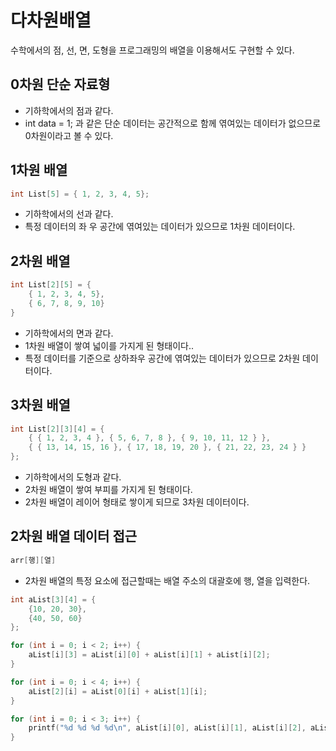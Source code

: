# 다차원배열
수학에서의 점, 선, 면, 도형을 프로그래밍의 배열을 이용해서도 구현할 수 있다.

## 0차원 단순 자료형
- 기하학에서의 점과 같다.
- int data = 1; 과 같은 단순 데이터는 공간적으로 함께 엮여있는 데이터가 없으므로 0차원이라고 볼 수 있다.

## 1차원 배열
```c
int List[5] = { 1, 2, 3, 4, 5};
```
- 기하학에서의 선과 같다.
- 특정 데이터의 좌 우 공간에 엮여있는 데이터가 있으므로 1차원 데이터이다.

## 2차원 배열
```c
int List[2][5] = { 
    { 1, 2, 3, 4, 5}, 
    { 6, 7, 8, 9, 10} 
}
```
- 기하학에서의 면과 같다.
- 1차원 배열이 쌓여 넓이를 가지게 된 형태이다..
- 특정 데이터를 기준으로 상하좌우 공간에 엮여있는 데이터가 있으므로 2차원 데이터이다.

## 3차원 배열
```c
int List[2][3][4] = {
    { { 1, 2, 3, 4 }, { 5, 6, 7, 8 }, { 9, 10, 11, 12 } },
    { { 13, 14, 15, 16 }, { 17, 18, 19, 20 }, { 21, 22, 23, 24 } }
};
```
- 기하학에서의 도형과 같다.
- 2차원 배열이 쌓여 부피를 가지게 된 형태이다.
- 2차원 배열이 레이어 형태로 쌓이게 되므로 3차원 데이터이다.

## 2차원 배열 데이터 접근
```c
arr[행][열]
```
- 2차원 배열의 특정 요소에 접근할때는 배열 주소의 대괄호에 행, 열을 입력한다.

```c
int aList[3][4] = {
    {10, 20, 30},
    {40, 50, 60}
};

for (int i = 0; i < 2; i++) {
    aList[i][3] = aList[i][0] + aList[i][1] + aList[i][2];
}

for (int i = 0; i < 4; i++) {
    aList[2][i] = aList[0][i] + aList[1][i];
}

for (int i = 0; i < 3; i++) {
    printf("%d %d %d %d\n", aList[i][0], aList[i][1], aList[i][2], aList[i][3]);
}
```